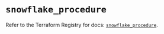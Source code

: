 # `snowflake_procedure`

Refer to the Terraform Registry for docs: [`snowflake_procedure`](https://registry.terraform.io/providers/snowflake-labs/snowflake/0.96.0/docs/resources/procedure).
